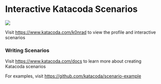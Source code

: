 # Interactive Katacoda Scenarios

[![](http://shields.katacoda.com/katacoda/k0nrad/count.svg)](https://www.katacoda.com/k0nrad "Get your profile on Katacoda.com")

Visit https://www.katacoda.com/k0nrad to view the profile and interactive scenarios

### Writing Scenarios
Visit https://www.katacoda.com/docs to learn more about creating Katacoda scenarios

For examples, visit https://github.com/katacoda/scenario-example
